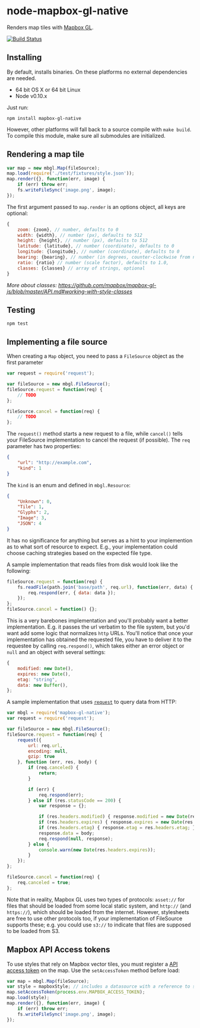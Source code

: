 # node-mapbox-gl-native

Renders map tiles with [Mapbox GL](https://github.com/mapbox/mapbox-gl-native).

[![Build Status](https://travis-ci.org/mapbox/node-mapbox-gl-native.svg?branch=master)](https://travis-ci.org/mapbox/node-mapbox-gl-native)

## Installing

By default, installs binaries. On these platforms no external dependencies are needed.

- 64 bit OS X or 64 bit Linux
- Node v0.10.x

Just run:

```
npm install mapbox-gl-native
```

However, other platforms will fall back to a source compile with `make build`. To compile this module, make sure all submodules are initialized.

## Rendering a map tile

```js
var map = new mbgl.Map(fileSource);
map.load(require('./test/fixtures/style.json'));
map.render({}, function(err, image) {
    if (err) throw err;
    fs.writeFileSync('image.png', image);
});
```

The first argument passed to `map.render` is an options object, all keys are optional:

```js
{
    zoom: {zoom}, // number, defaults to 0
    width: {width}, // number (px), defaults to 512
    height: {height}, // number (px), defaults to 512
    latitude: {latitude}, // number (coordinate), defaults to 0
    longitude: {longitude}, // number (coordinate), defaults to 0
    bearing: {bearing}, // number (in degrees, counter-clockwise from north), defaults to 0
    ratio: {ratio} // number (scale factor), defaults to 1.0,
    classes: {classes} // array of strings, optional
}
```

_More about classes: https://github.com/mapbox/mapbox-gl-js/blob/master/API.md#working-with-style-classes_

## Testing

```
npm test
```

## Implementing a file source

When creating a `Map` object, you need to pass a `FileSource` object as the first parameter

```js
var request = require('request');

var fileSource = new mbgl.FileSource();
fileSource.request = function(req) {
    // TODO
};

fileSource.cancel = function(req) {
    // TODO
};
```

The `request()` method starts a new request to a file, while `cancel()` tells your FileSource implementation to cancel the request (if possible). The `req` parameter has two properties:

```json
{
    "url": "http://example.com",
    "kind": 1
}
```

The `kind` is an enum and defined in `mbgl.Resource`:

```json
{
    "Unknown": 0,
    "Tile": 1,
    "Glyphs": 2,
    "Image": 3,
    "JSON": 4
}
```

It has no significance for anything but serves as a hint to your implemention as to what sort of resource to expect. E.g., your implementation could choose caching strategies based on the expected file type.

A sample implementation that reads files from disk would look like the following:

```js
fileSource.request = function(req) {
    fs.readFile(path.join('base/path', req.url), function(err, data) {
        req.respond(err, { data: data });
    });
};
fileSource.cancel = function() {};
```

This is a very barebones implementation and you'll probably want a better implementation. E.g. it passes the url verbatim to the file system, but you'd want add some logic that normalizes `http` URLs. You'll notice that once your implementation has obtained the requested file, you have to deliver it to the requestee by calling `req.respond()`, which takes either an error object or `null` and an object with several settings:

```js
{
    modified: new Date(),
    expires: new Date(),
    etag: "string",
    data: new Buffer(),
};
```

A sample implementation that uses [`request`](https://github.com/request/request) to query data from HTTP:

```js
var mbgl = require('mapbox-gl-native');
var request = require('request');

var fileSource = new mbgl.FileSource();
fileSource.request = function(req) {
    request({
        url: req.url,
        encoding: null,
        gzip: true
    }, function (err, res, body) {
        if (req.canceled) {
            return;
        }

        if (err) {
            req.respond(err);
        } else if (res.statusCode == 200) {
            var response = {};

            if (res.headers.modified) { response.modified = new Date(res.headers.modified); }
            if (res.headers.expires) { response.expires = new Date(res.headers.expires); }
            if (res.headers.etag) { response.etag = res.headers.etag; }
            response.data = body;
            req.respond(null, response);
        } else {
            console.warn(new Date(res.headers.expires));
        }
    });
};

fileSource.cancel = function(req) {
    req.canceled = true;
};
```

Note that in reality, Mapbox GL uses two types of protocols: `asset://` for files that should be loaded from some local static system, and `http://` (and `https://`), which should be loaded from the internet. However, stylesheets are free to use other protocols too, if your implementation of FileSource supports these; e.g. you could use `s3://` to indicate that files are supposed to be loaded from S3.

## Mapbox API Access tokens

To use styles that rely on Mapbox vector tiles, you must register a [API access token](https://www.mapbox.com/developers/api/#access-tokens) on the map. Use the `setAccessToken` method before load:

```js
var map = mbgl.Map(fileSource);
var style = mapboxStyle; // includes a datasource with a reference to something like `mapbox://mapbox.mapbox-streets-v6`
map.setAccessToken(process.env.MAPBOX_ACCESS_TOKEN);
map.load(style);
map.render({}, function(err, image) {
    if (err) throw err;
    fs.writeFileSync('image.png', image);
});

```

